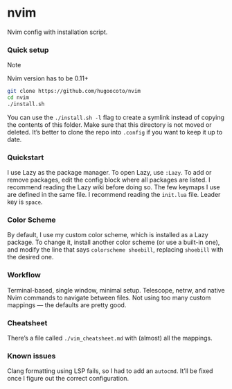 # nvim

Nvim config with installation script.

### Quick setup

> [!NOTE] 
> Nvim version has to be 0.11+

```sh 
git clone https://github.com/hugoocoto/nvim 
cd nvim 
./install.sh 
```

You can use the `./install.sh -l` flag to create a symlink instead of copying
the contents of this folder. Make sure that this directory is not moved or
deleted. It’s better to clone the repo into `.config` if you want to keep it up
to date.

### Quickstart

I use Lazy as the package manager. To open Lazy, use `:Lazy`. To add or remove
packages, edit the config block where all packages are listed. I recommend
reading the Lazy wiki before doing so. The few keymaps I use are defined in
the same file. I recommend reading the `init.lua` file. Leader key is `space`.

### Color Scheme

By default, I use my custom color scheme, which is installed as a Lazy
package. To change it, install another color scheme (or use a built-in one),
and modify the line that says `colorscheme shoebill`, replacing `shoebill`
with the desired one.

### Workflow

Terminal-based, single window, minimal setup. Telescope, netrw, and native
Nvim commands to navigate between files. Not using too many custom mappings —
the defaults are pretty good.

### Cheatsheet

There’s a file called `./vim_cheatsheet.md` with (almost) all the mappings.

### Known issues

Clang formatting using LSP fails, so I had to add an `autocmd`. It’ll be fixed
once I figure out the correct configuration.
